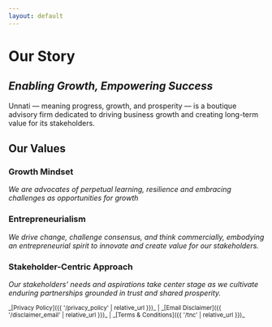 ```yaml
---
layout: default
---
```



# Our Story

## _Enabling Growth, Empowering Success_

Unnati — meaning progress, growth, and prosperity — is a boutique advisory firm dedicated to driving business growth and creating long-term value for its stakeholders.


## Our Values

### Growth Mindset

_We are advocates of perpetual learning, resilience and embracing challenges as opportunities for growth_


### Entrepreneurialism

_We drive change, challenge consensus, and think commercially, embodying an entrepreneurial spirit to innovate and create value for our stakeholders._



### Stakeholder-Centric Approach
_Our stakeholders' needs and aspirations take center stage as we cultivate enduring partnerships grounded in trust and shared prosperity._  


<sub>
_[Privacy Policy]({{ '/privacy_policy' | relative_url }})_  | _[Email Disclaimer]({{ '/disclaimer_email' | relative_url }})_  |  _[Terms & Conditions]({{ '/tnc' | relative_url }})_
</sub>